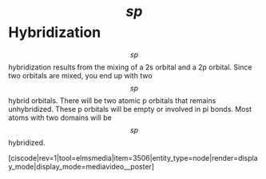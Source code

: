 # $$sp$$ Hybridization

$$sp$$ hybridization results from the mixing of a 2s orbital and a 2p orbital.  Since two orbitals are mixed, you end up with two $$sp$$ hybrid orbitals. There will be two atomic p orbitals that remains unhybridized.  These p orbitals will be empty or involved in pi bonds. Most atoms with two domains will be $$sp$$ hybridized.



[ciscode|rev=1|tool=elmsmedia|item=3506|entity_type=node|render=display_mode|display_mode=mediavideo__poster]